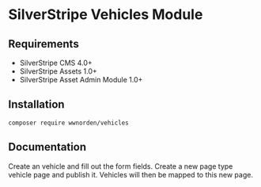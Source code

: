 # SilverStripe Vehicles Module

## Requirements

* SilverStripe CMS 4.0+
* SilverStripe Assets 1.0+
* SilverStripe Asset Admin Module 1.0+

## Installation

```
composer require wwnorden/vehicles
```

## Documentation

Create an vehicle and fill out the form fields.
Create a new page type vehicle page and publish it. 
Vehicles will then be mapped to this new page.
 